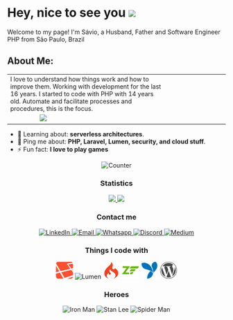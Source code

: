 # Hey, nice to see you  <img src="https://media.giphy.com/media/hvRJCLFzcasrR4ia7z/giphy.gif" width="10px" />

Welcome to my page!
I'm Sávio, a Husband, Father and Software Engineer PHP from São Paulo, Brazil

## About Me:
<table><tr><td valign="middle" width="70%" style="display:block;border:0px">
	I love to understand how things work and how to improve them. Working with development for the last 16 years.
	I started to code with PHP with 14 years old.
	Automate and facilitate processes and procedures, this is the focus.
</td><td valign="middle" width="30%" align='center' style="display:block;border:0px">
	<img src="https://media.giphy.com/media/M9gbBd9nbDrOTu1Mqx/giphy.gif" width="40%">
</td></tr></table>  

<ul>
<li>🧐	Learning about: <strong>serverless architectures</strong>.</li>
<li>💬	Ping me about: <strong>PHP, Laravel, Lumen, security, and cloud stuff</strong>.</li>
<li>⚡	Fun fact: <strong>I love to play games</strong></li>
</ul>

<p align="center"><img alt="Counter" src="https://komarev.com/ghpvc/?username=saviorenato&color=green" /></p>

<h3 align="center">Statistics</h3>
<p align="center">
  <a href="https://github.com/saviorenato">
  <img height="180em" src="https://github-readme-stats.vercel.app/api?username=saviorenato&show_icons=true&theme=nord&include_all_commits=true&count_private=true"/>
  <img height="180em" src="https://github-readme-stats.vercel.app/api/top-langs/?username=saviorenato&layout=compact&langs_count=7&theme=nord"/>
 </a>
</p>

<h3 align="center">Contact me</h3>
<p align="center">
	<a href="https://www.linkedin.com/in/saviorenato/" target="_blank">
		<img alt="LinkedIn" src="https://img.shields.io/badge/LinkedIn-0077B5?style=for-the-badge&logo=linkedin&logoColor=white" />
	</a>
	<a href="mailto:saviorenato@gmail.com" target="_blank">
		<img alt="Email" src="https://img.shields.io/badge/Gmail-D14836?style=for-the-badge&logo=gmail&logoColor=white" />
	</a>
	<a href="https://web.whatsapp.com/send?phone=5519998806550" target="_blank">
		<img alt="Whatsapp" src="https://img.shields.io/badge/WhatsApp-25D366?style=for-the-badge&logo=whatsapp&logoColor=white" />
	</a>
	<a href="https://discord.gg/3We3reBt" target="_blank">
		<img alt="Discord" src="https://img.shields.io/badge/Discord-7289DA?style=for-the-badge&logo=discord&logoColor=white" />
	</a>
	<a href="https://medium.com/@saviorenato" target="_blank">
		<img alt="Medium" src="https://img.shields.io/badge/Medium-12100E?style=for-the-badge&logo=medium&logoColor=white"/>
	</a> 	
</p>
 
<h3 align="center">Things I code with</h3>
<p align="center">
	<img alt="Laravel" width="40" src="https://raw.githubusercontent.com/devicons/devicon/master/icons/laravel/laravel-plain.svg">
	<img alt="Lumen" width="22" src="https://cdn.cdnlogo.com/logos/l/41/lumen.svg">
   	<img alt="Codeigniter" width="40" src="https://raw.githubusercontent.com/devicons/devicon/master/icons/codeigniter/codeigniter-plain.svg">
   	<img alt="Zend" width="40" src="https://raw.githubusercontent.com/devicons/devicon/master/icons/zend/zend-plain.svg">
	<img alt="Yii" width="40" src="https://raw.githubusercontent.com/devicons/devicon/master/icons/yii/yii-plain.svg">
   	<img alt="Wordpress" width="40" src="https://raw.githubusercontent.com/devicons/devicon/master/icons/wordpress/wordpress-plain.svg">
</p>

<h3 align="center">Heroes</h3>
<p align="center">
	<img height="100" alt="Iron Man" src="https://cdn.iconscout.com/icon/premium/png-128-thumb/avatar-94-116460.png"/>
	<img height="110" alt="Stan Lee" src="https://cdn.iconscout.com/icon/premium/png-128-thumb/stan-lee-2024352-1703606.png"/>
	<img height="100" alt="Spider Man" src="https://cdn.iconscout.com/icon/premium/png-128-thumb/avatar-39-116397.png"/>
</p>

  ##

